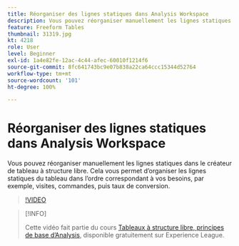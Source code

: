 ```yaml
---
title: Réorganiser des lignes statiques dans Analysis Workspace
description: Vous pouvez réorganiser manuellement les lignes statiques dans le créateur de tableau à structure libre. Cela vous permet d’organiser les lignes statiques du tableau dans l’ordre correspondant à vos besoins, par exemple, visites, commandes, puis taux de conversion.
feature: Freeform Tables
thumbnail: 31319.jpg
kt: 4218
role: User
level: Beginner
exl-id: 1a4e82fe-12ac-4c44-afec-60010f1214f6
source-git-commit: 8fc641743bc9e07b838a22ca64ccc15344d52764
workflow-type: tm+mt
source-wordcount: '101'
ht-degree: 100%

---
```


# Réorganiser des lignes statiques dans Analysis Workspace

Vous pouvez réorganiser manuellement les lignes statiques dans le créateur de tableau à structure libre. Cela vous permet d’organiser les lignes statiques du tableau dans l’ordre correspondant à vos besoins, par exemple, visites, commandes, puis taux de conversion.

>[!VIDEO](https://video.tv.adobe.com/v/31319/?quality=12&learn=on)

>[!INFO]
>
> Cette vidéo fait partie du cours [Tableaux à structure libre, principes de base d’Analysis](https://experienceleague.adobe.com/?recommended=Analytics-U-1-2020.3&amp;lang=fr), disponible gratuitement sur Experience League.
